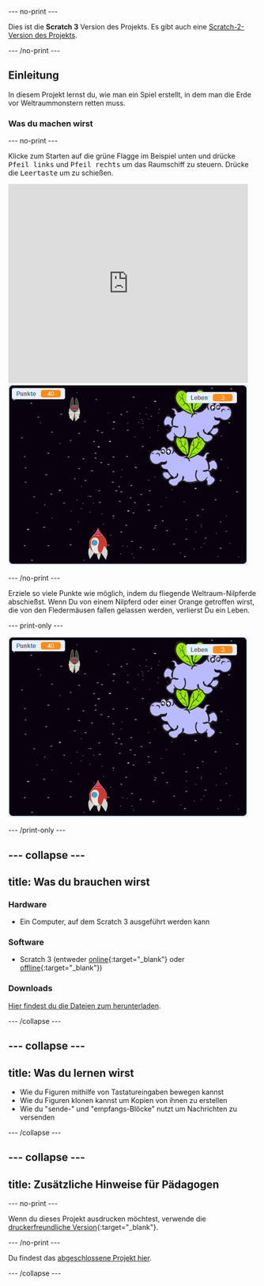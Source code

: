 --- no-print ---

Dies ist die **Scratch 3** Version des Projekts. Es gibt auch eine [Scratch-2-Version des Projekts](https://projects.raspberrypi.org/de-DE/projects/clone-wars-scratch2).

--- /no-print ---

## Einleitung

In diesem Projekt lernst du, wie man ein Spiel erstellt, in dem man die Erde vor Weltraummonstern retten muss.

### Was du machen wirst

--- no-print ---

Klicke zum Starten auf die grüne Flagge im Beispiel unten und drücke <kbd>Pfeil links</kbd> und <kbd>Pfeil rechts</kbd> um das Raumschiff zu steuern. Drücke die <kbd>Leertaste</kbd> um zu schießen.

<div class="scratch-preview">
  <iframe allowtransparency="true" width="485" height="402" src="https://scratch.mit.edu/projects/embed/351459024/?autostart=false" frameborder="0" scrolling="no"></iframe>
  <img src="images/showcase.png">
</div>

--- /no-print ---

Erziele so viele Punkte wie möglich, indem du fliegende Weltraum-Nilpferde abschießst. Wenn Du von einem Nilpferd oder einer Orange getroffen wirst, die von den Fledermäusen fallen gelassen werden, verlierst Du ein Leben.

--- print-only ---

![Beschreibung](images/showcase.png)

--- /print-only ---

--- collapse ---
---
title: Was du brauchen wirst
---
### Hardware

+ Ein Computer, auf dem Scratch 3 ausgeführt werden kann

### Software

+ Scratch 3 (entweder [online](https://rpf.io/scratchon){:target="_blank"} oder [offline](https://rpf.io/scratchoff){:target="_blank"})

### Downloads

[Hier findest du die Dateien zum herunterladen](http://rpf.io/p/de-DE/clone-wars-go).

--- /collapse ---

--- collapse ---
---
title: Was du lernen wirst
---
+ Wie du Figuren mithilfe von Tastatureingaben bewegen kannst
+ Wie du Figuren klonen kannst um Kopien von ihnen zu erstellen
+ Wie du "sende-" und "empfangs-Blöcke" nutzt um Nachrichten zu versenden

--- /collapse ---

--- collapse ---
---
title: Zusätzliche Hinweise für Pädagogen
---
--- no-print ---

Wenn du dieses Projekt ausdrucken möchtest, verwende die [druckerfreundliche Version](https://projects.raspberrypi.org/de-DE/projects/clone-wars/print){:target="_blank"}.

--- /no-print ---

Du findest das [abgeschlossene Projekt hier](http://rpf.io/p/de-DE/clone-wars-get).

--- /collapse ---